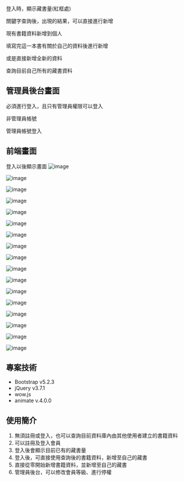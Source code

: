 



登入時，顯示藏書量(紅框處)



關鍵字查詢後，出現的結果，可以直接進行新增





現有書籍資料新增到個人



填寫完這一本書有關於自己的資料後進行新增



或是直接新增全新的資料



查詢目前自己所有的藏書資料



## 管理員後台畫面

必須進行登入，且只有管理員權限可以登入



非管理員帳號



管理員帳號登入

## 前端畫面

登入以後顯示畫面
![image](https://github.com/cychenwork1/project0926/blob/main/server_test_html/image/desc/1.png)

![image](https://github.com/cychenwork1/project0926/blob/main/server_test_html/image/desc/2.png)

![image](https://github.com/cychenwork1/project0926/blob/main/server_test_html/image/desc/3.png)

![image](https://github.com/cychenwork1/project0926/blob/main/server_test_html/image/desc/4.png)

![image](https://github.com/cychenwork1/project0926/blob/main/server_test_html/image/desc/5.png)

![image](https://github.com/cychenwork1/project0926/blob/main/server_test_html/image/desc/6.png)

![image](https://github.com/cychenwork1/project0926/blob/main/server_test_html/image/desc/7.png)

![image](https://github.com/cychenwork1/project0926/blob/main/server_test_html/image/desc/8.png)

![image](https://github.com/cychenwork1/project0926/blob/main/server_test_html/image/desc/9.png)

![image](https://github.com/cychenwork1/project0926/blob/main/server_test_html/image/desc/10.png)

![image](https://github.com/cychenwork1/project0926/blob/main/server_test_html/image/desc/11.png)

![image](https://github.com/cychenwork1/project0926/blob/main/server_test_html/image/desc/12.png)

![image](https://github.com/cychenwork1/project0926/blob/main/server_test_html/image/desc/13.png)

![image](https://github.com/cychenwork1/project0926/blob/main/server_test_html/image/desc/14.png)

![image](https://github.com/cychenwork1/project0926/blob/main/server_test_html/image/desc/15.png)

![image](https://github.com/cychenwork1/project0926/blob/main/server_test_html/image/desc/16.png)

![image](https://github.com/cychenwork1/project0926/blob/main/server_test_html/image/desc/17.png)





## 專案技術

- Bootstrap v5.2.3
- jQuery v3.7.1
- wow.js
- animate v.4.0.0


## 使用簡介
1. 無須註冊或登入，也可以查詢目前資料庫內由其他使用者建立的書籍資料
2. 可以註冊及登入會員
3. 登入後會顯示目前已有的藏書量
4. 登入後，可直接使用查詢後的書籍資料，新增至自己的藏書
5. 直接從零開始新增書籍資料，並新增至自己的藏書
6. 管理員後台，可以修改會員等級、進行停權
